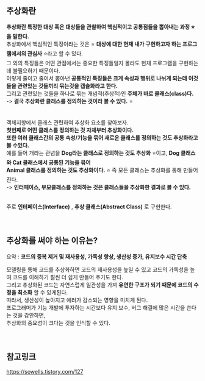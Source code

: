 ## 추상화란
**추상화란 특정한 대상 혹은 대상들을 관찰하여 핵심적이고 공통점들을 뽑아내는 과정 ⭐ 을 말한다.**<br>
추상화에서 핵심적인 특징이라는 것은 ⭐ **대상에 대한 현재 내가 구현하고자 하는 프로그램에서의 관심사** ⭐라고 할 수 있다.<br>
그 외의 특징들은 어떤 관점에서는 중요한 특징들일지 몰라도 현재 프로그램을 구현하는데 불필요하기 때문이다.<br>
이렇게 줄이고 줄여서 뽑아낸 **공통적인 특징들은 크게 속성과 행위로 나뉘게 되는데 이것들을 관련있는 것들끼리 묶는것을 캡슐화라고 한다.**<br>
그리고 관련있는 것들을 하나로 묶는 개념적(추상적)인 **주체가 바로 클래스(class)다.**<br>
-> **결국 추상화란 클래스를 정의하는 것이라 볼 수 있다.** ⭐<br>
<br>

객체지향에서 클래스 관련하여 추상화 요소를 찾아보자.<br>
**첫번째로 어떤 클래스를 정의하는 것 자체부터 추상화이다.<br>
또한 여러 클래스간의 공통 속성/기능을 묶어 새로운 클래스를 정의하는 것도 추상화라고 볼 수있다.**<br>
예를 들어 개라는 관념을 **Dog라는 클래스로 정의하는 것도 추상화** ⭐이고, **Dog 클래스와 Cat 클래스에서 공통된 기능을 묶어<br>
Animal 클래스를 정의하는 것도 추상화이다.** ⭐ 즉 모든 클래스는 추상화를 통해 만들어진다.<br>
-> **인터페이스, 부모클래스를 정의하는 것은 클래스들을 추상화한 결과로 볼 수 있다.**<br>
<br>

주로 **인터페이스(Interface)** , **추상 클래스(Abstract Class)** 로 구현한다.<br>
<br>
<br>

## 추상화를 써야 하는 이유는?<br>
요약 : **코드의 중복 제거 및 재사용성, 가독성 향상, 생산성 증가, 유지보수 시간 단축**<br>

모델링을 통해 코드를 추상화하면 코드의 재사용성을 높일 수 있고 코드의 가독성을 높여 코드를 이해하기 훨씬 더 쉽게 만들어 주기도 한다.<br>
그리고 추상화된 코드는 자연스럽게 일관성을 가져 **유연한 구조가 되기 때문에 코드의 수정을 최소화** 할 수 있게된다.<br>
따라서, 생산성이 높아지고 에러가 감소되는 영향을 미치게 된다.<br>
프로그래머가 기능 개발에 투자하는 시간보다 유지 보수, 버그 해결에 많은 시간을 쓴다는 것을 감안하면,<br>
추상화의 중요성이 크다는 것을 인식할 수 있다.<br>
<br>
<br>

## 참고링크
https://sowells.tistory.com/127 <br>
